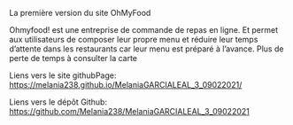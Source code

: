 La première version du site OhMyFood

Ohmyfood! est une entreprise de commande de repas en ligne. Et permet aux utilisateurs de composer leur propre menu et réduire leur temps d’attente dans les restaurants car leur menu est préparé à l’avance. Plus de perte de temps à consulter la carte

Liens vers le site githubPage: https://melania238.github.io/MelaniaGARCIALEAL_3_09022021/

Liens vers le dépôt Github: https://github.com/Melania238/MelaniaGARCIALEAL_3_09022021